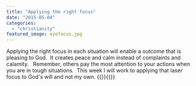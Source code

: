```yaml
---
title: "Applying the right focus"
date: "2015-05-04"
categories: 
  - "christianity"
featured_image: eyefocus.jpg
---
```


Applying the right focus in each situation will enable a outcome that is pleasing to God.  It creates peace and calm instead of complaints and calamity.   Remember, others pay the most attention to your actions when you are in tough situations.  This week I will work to applying that laser focus to God's will and not my own.
{{<featuredimage>}}{{</featuredimage>}}
